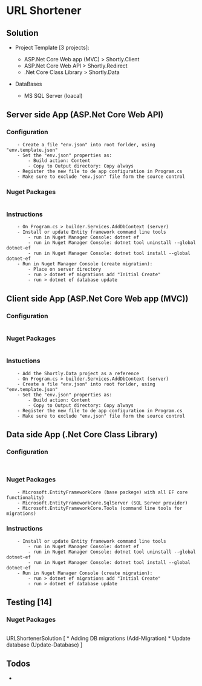 # URL Shortener

## Solution

* Project Template [3 projects]: 
	* ASP.Net Core Web app (MVC) > Shortly.Client
	* ASP.Net Core Web API > Shortly.Redirect
	* .Net Core Class Library > Shortly.Data

* DataBases
	* MS SQL Server (loacal)


## Server side App (ASP.Net Core Web API)

### Configuration
```
	- Create a file "env.json" into root forlder, using "env.template.json"
	- Set the "env.json" properties as:
		- Build action: Content 
		- Copy to Output directory: Copy always
	- Register the new file to de app configuration in Program.cs
	- Make sure to exclude "env.json" file form the source control
```

### Nuget Packages
```

```

### Instructions
```
	- On Program.cs > builder.Services.AddDbContext (server)
	- Install or update Entity framework command line tools
		- run in Nuget Manager Console: dotnet ef
		- run in Nuget Manager Console: dotnet tool uninstall --global dotnet-ef
		- run in Nuget Manager Console: dotnet tool install --global dotnet-ef
	- Run in Nuget Manager Console (create migration): 
		- Place on server directory
		- run > dotnet ef migrations add "Initial Create"
		- run > dotnet ef database update
```


## Client side App (ASP.Net Core Web app (MVC))

### Configuration
```
```

### Nuget Packages
```
```

### Instuctions
```
	- Add the Shortly.Data project as a reference
	- On Program.cs > builder.Services.AddDbContext (server)
	- Create a file "env.json" into root forlder, using "env.template.json"
	- Set the "env.json" properties as:
		- Build action: Content 
		- Copy to Output directory: Copy always
	- Register the new file to de app configuration in Program.cs
	- Make sure to exclude "env.json" file form the source control
```

## Data side App (.Net Core Class Library)

### Configuration
```
	
```

### Nuget Packages
```
	- Microsoft.EntityFrameworkCore (base packege) with all EF core functionality)
	- Microsoft.EntityFrameworkCore.SqlServer (SQL Server provider)
	- Microsoft.EntityFrameworkCore.Tools (command line tools for migrations)
```

### Instructions
```
	- Install or update Entity framework command line tools
		- run in Nuget Manager Console: dotnet ef
		- run in Nuget Manager Console: dotnet tool uninstall --global dotnet-ef
		- run in Nuget Manager Console: dotnet tool install --global dotnet-ef
	- Run in Nuget Manager Console (create migration): 
		- run > dotnet ef migrations add "Initial Create"
		- run > dotnet ef database update
```

## Testing [14]

### Nuget Packages
```
```

URLShortenerSolution
[
	*	Adding DB migrations (Add-Migration)
	*	Update database (Update-Database)
]


## Todos

- 